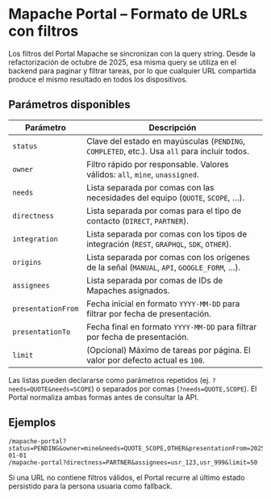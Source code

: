 # Mapache Portal – Formato de URLs con filtros

Los filtros del Portal Mapache se sincronizan con la query string. Desde la refactorización de octubre de 2025, esa misma query se utiliza en el backend para paginar y filtrar tareas, por lo que cualquier URL compartida produce el mismo resultado en todos los dispositivos.

## Parámetros disponibles

| Parámetro          | Descripción                                                                                   |
|--------------------|-----------------------------------------------------------------------------------------------|
| `status`           | Clave del estado en mayúsculas (`PENDING`, `COMPLETED`, etc.). Usa `all` para incluir todos.  |
| `owner`            | Filtro rápido por responsable. Valores válidos: `all`, `mine`, `unassigned`.                  |
| `needs`            | Lista separada por comas con las necesidades del equipo (`QUOTE`, `SCOPE`, …).                |
| `directness`       | Lista separada por comas para el tipo de contacto (`DIRECT`, `PARTNER`).                      |
| `integration`      | Lista separada por comas con los tipos de integración (`REST`, `GRAPHQL`, `SDK`, `OTHER`).    |
| `origins`          | Lista separada por comas con los orígenes de la señal (`MANUAL`, `API`, `GOOGLE_FORM`, …).    |
| `assignees`        | Lista separada por comas de IDs de Mapaches asignados.                                        |
| `presentationFrom` | Fecha inicial en formato `YYYY-MM-DD` para filtrar por fecha de presentación.                 |
| `presentationTo`   | Fecha final en formato `YYYY-MM-DD` para filtrar por fecha de presentación.                   |
| `limit`            | (Opcional) Máximo de tareas por página. El valor por defecto actual es `100`.                 |

Las listas pueden declararse como parámetros repetidos (ej. `?needs=QUOTE&needs=SCOPE`) o separados por comas (`?needs=QUOTE,SCOPE`). El Portal normaliza ambas formas antes de consultar la API.

## Ejemplos

```text
/mapache-portal?status=PENDING&owner=mine&needs=QUOTE_SCOPE,OTHER&presentationFrom=2025-01-01
/mapache-portal?directness=PARTNER&assignees=usr_123,usr_999&limit=50
```

Si una URL no contiene filtros válidos, el Portal recurre al último estado persistido para la persona usuaria como fallback.
